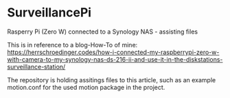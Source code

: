# SurveillancePi
Rasperry Pi (Zero W) connected to a Synology NAS - assisting files

This is in reference to a blog-How-To of mine:
https://herrschroedinger.codes/how-i-connected-my-raspberrypi-zero-w-with-camera-to-my-synology-nas-ds-216-ii-and-use-it-in-the-diskstations-surveillance-station/

The repository is holding assitings files to this article, such as an example motion.conf for the used motion package in the project.